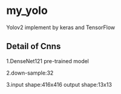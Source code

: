 # my_yolo
Yolov2 implement by keras and TensorFlow </p>
## Detail of Cnns
1.DenseNet121 pre-trained model</p>
2.down-sample:32  </p>
3.input shape:416x416 output shape:13x13 </p>

